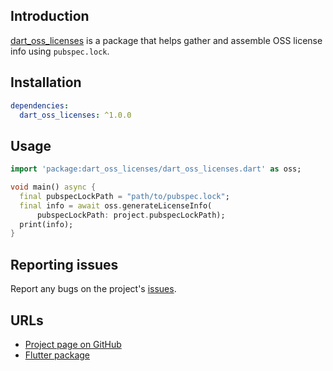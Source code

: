 ## Introduction

[dart_oss_licenses](https://pub.dev/packages/flutter_oss_licenses) is a package that helps gather and assemble OSS license info using `pubspec.lock`.

## Installation
```yaml
dependencies:
  dart_oss_licenses: ^1.0.0
```

## Usage
```dart
import 'package:dart_oss_licenses/dart_oss_licenses.dart' as oss;

void main() async {
  final pubspecLockPath = "path/to/pubspec.lock";
  final info = await oss.generateLicenseInfo(
      pubspecLockPath: project.pubspecLockPath);
  print(info);
}
```

## Reporting issues

Report any bugs on the project's [issues](https://github.com/espresso3389/flutter_oss_licenses/issues).

## URLs

- [Project page on GitHub](https://github.com/espresso3389/flutter_oss_licenses)
- [Flutter package](https://pub.dev/packages/flutter_oss_licenses)

